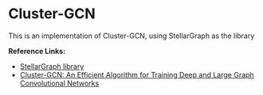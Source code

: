 # Cluster-GCN
This is an implementation of Cluster-GCN, using StellarGraph as the library

**Reference Links:**
- [StellarGraph library](url{https://github.com/stellargraph/stellargraph)
- [Cluster-GCN: An Efficient Algorithm for Training Deep and Large Graph Convolutional Networks](http://dx.doi.org/10.1145/3292500.3330925)

